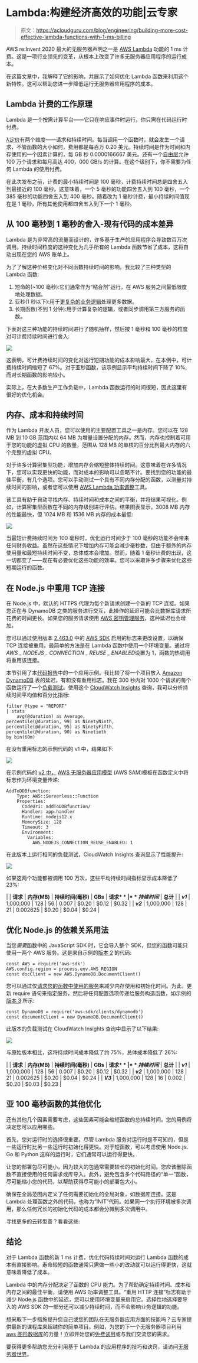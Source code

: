 # Lambda:构建经济高效的功能|云专家

> 原文：<https://acloudguru.com/blog/engineering/building-more-cost-effective-lambda-functions-with-1-ms-billing>

AWS re:Invent 2020 最大的无服务器声明之一是 [AWS Lambda](https://aws.amazon.com/lambda/pricing/) 功能的 1 ms 计费。这是一项行业领先的变革，从根本上改变了许多无服务器应用程序的运行成本。

在这篇文章中，我解释了它的影响，并展示了如何优化 Lambda 函数来利用这个新特性。这可以帮助您进一步降低运行无服务器应用程序的成本。

## Lambda 计费的工作原理

Lambda 是一个按需计算平台——它只在响应事件时运行，你只需在代码运行时付费。

[λ定价](https://aws.amazon.com/lambda/pricing/)有两个维度——请求和持续时间。每当调用一个函数时，就会发生一个请求，不管函数的大小如何，费用都是每百万 0.20 美元。持续时间是作为时间和内存使用的一个因素计算的，每 GB 秒 0.0000166667 美元。还有一个[自由层](https://aws.amazon.com/free/?all-free-tier.sort-by=item.additionalFields.SortRank&all-free-tier.sort-order=asc&awsf.Free%2520Tier%2520Categories=categories%2523serverless)允许 100 万个请求和每月高达 400，000 GB/s 的计算。在这个级别下，你不需要为任何 Lambda 的使用付费。

在此次发布之前，计费的最小持续时间是 100 毫秒，计费持续时间总是四舍五入到最接近的 100 毫秒。这意味着，一个 5 毫秒的功能四舍五入到 100 毫秒，一个 385 毫秒的功能四舍五入到 400 毫秒。随着改为 1 毫秒计费，最小持续时间值现在是 1 毫秒，所有其他使用都四舍五入到下一个 1 毫秒。

## 从 100 毫秒到 1 毫秒的舍入-现有代码的成本差异

Lambda 是为非常高的流量而设计的，许多基于生产的应用程序会导致数百万次调用。持续时间粒度的这种变化为几乎所有的 Lambda 函数节省了成本，这将自动出现在您的 AWS 账单上。

为了了解这种价格变化对不同函数持续时间的影响，我比较了三种类型的 Lambda 函数:

1.  短命的(~100 毫秒):它们通常作为“粘合剂”运行，在 AWS 服务之间最低限度地处理数据。
2.  亚秒(1 秒以下):用于[更复杂的业务逻辑](https://acloudguru.com/blog/engineering/evolution-of-business-logic-from-monoliths-through-microservices-to-functions)处理更多数据。
3.  长期函数(不到 1 分钟):用于计算复杂的逻辑，或者同步调用第三方服务的函数。

下表对这三种功能的持续时间进行了随机抽样，然后按 1 毫秒和 100 毫秒的粒度对可计费持续时间进行舍入:

![](img/2044ad142858f0c825164469c0653f4a.png)

这表明，可计费持续时间的变化对运行短期功能的成本影响最大，在本例中，可计费持续时间缩短了 67%。对于亚秒函数，该示例显示平均持续时间下降了 10%,而对长期函数的影响较小。

实际上，在大多数生产工作负载中，Lambda 函数运行的时间很短，因此这里有很好的优化机会。

## 内存、成本和持续时间

作为 Lambda 开发人员，您可以使用的主要配置工具之一是内存。您可以在 128 MB 到 10 GB 范围内以 64 MB 为增量设置分配的内存。然而，内存也控制着可用于您的功能的虚拟 CPU 的数量，范围从 128 MB 的单核的百分比到最大内存的六个完整的虚拟 CPU。

对于许多计算密集型功能，增加内存会缩短整体持续时间。这意味着在许多情况下，您可以实现更快的功能，而对成本的影响可以忽略不计。要找到您的功能的最佳平衡，有几个选项。您可以手动测试一个具有不同内存分配的函数，以测量对持续时间的影响，或者您可以使用 [AWS Lambda 功率调整](https://github.com/alexcasalboni/aws-lambda-power-tuning)工具。

该工具有助于自动寻找内存、持续时间和成本之间的平衡，并将结果可视化。例如，计算密集型函数在不同的内存级别进行评估。结果图表显示，3008 MB 内存的性能最快，但 1024 MB 和 1536 MB 内存的成本最低:

![](img/78bcab60d7fdf142efa008ab4be68ea3.png)

当最短计费持续时间为 100 毫秒时，优化运行时间少于 100 毫秒的功能不会带来任何财务收益。虽然在这些情况下增加内存可能会减少毫秒数，但由于额外的内存使用量和最短持续时间不变，总体成本会增加。然而，随着 1 毫秒计费的出现，这一切都变了——现在有必要优化这些功能的效率。您可以采取许多步骤来优化这些短期运行的函数。

## 在 Node.js 中重用 TCP 连接

在 Node.js 中，默认的 HTTPS 代理为每个新请求创建一个新的 TCP 连接。如果您正在与 DynamoDB 之类的服务进行交互，此操作的延迟可能会比数据库请求所花费的时间更长。如果您的服务请求使用 [AWS 密钥管理服务](https://aws.amazon.com/kms/)，这种延迟也会增加。

您可以通过使用版本 [2.463.0](https://github.com/aws/aws-sdk-js/blob/master/CHANGELOG.md#24630) 中的 [AWS SDK](https://aws.amazon.com/tools/) 启用的标志来更改设置，以确保 TCP 连接被重用。最简单的方法是在 Lambda 函数中使用一个环境变量。通过将*AWS _ NODEJS _ CONNECTION _ REUSE _ ENABLED*设置为 1，函数的热调用将重用该连接。

本节引用了本[代码报告](https://github.com/aws-samples/building-faster-aws-lambda-functions)中的一个应用示例。我比较了将一个项目放入 [Amazon DynamoDB](https://aws.amazon.com/dynamodb/) 表的延迟，有和没有重用标志。我在 300 秒内对 1000 个请求的每个函数运行了一个[负载测试](https://aws.amazon.com/blogs/compute/load-testing-a-web-applications-serverless-backend/)。使用这个 [CloudWatch Insights](https://docs.aws.amazon.com/AmazonCloudWatch/latest/logs/AnalyzingLogData.html) 查询，我可以分析持续时间平均值和百分比指标:

```
filter @type = "REPORT"
| stats
    avg(@duration) as Average,
percentile(@duration, 99) as NinetyNinth,
percentile(@duration, 95) as NinetyFifth,
percentile(@duration, 90) as Ninetieth
by bin(60m)
```

在没有重用标志的示例代码的 v1 中，结果如下:

![](img/ca962e7ba7b555e970c349cb8166faac.png)

在示例代码的 [v2 中，](https://github.com/aws-samples/building-faster-aws-lambda-functions/tree/main/v2) [AWS 无服务器应用模型](https://aws.amazon.com/serverless/sam/) (AWS SAM)模板在函数定义中将标志作为环境变量传递:

```
AddToDDBfunction:
    Type: AWS::Serverless::Function 
    Properties:
      CodeUri: addToDDBfunction/
      Handler: app.handler
      Runtime: nodejs12.x
      MemorySize: 128
      Timeout: 3      
      Environment:
        Variables:
          AWS_NODEJS_CONNECTION_REUSE_ENABLED: 1  
```

在此版本上运行相同的负载测试，CloudWatch Insights 查询显示了性能提升:

![](img/f1d9ddaa4b930e48dded27e901bf79d0.png)

如果这两个功能都被调用 100 万次，这些平均持续时间指标显示成本降低了 23%:

| 
 | **请求** | **内存(MB)** | **持续时间(毫秒)** | **GBs** | **请求$** | **持续时间$** | **总计** |
| ***v1*** | 1,000,000 | 128 | 56 | 0.007 | $0.20 | $0.12 | $0.32 |
| ***v2*** | 1,000,000 | 128 | 21 | 0.002625 | $0.20 | $0.04 | $0.24 |

## 优化 Node.js 的依赖关系用法

当您*需要*函数中的 JavaScript SDK 时，它会导入整个 SDK，但您的函数可能只使用一两个 AWS 服务。这是来自示例的[版本 2](https://github.com/aws-samples/building-faster-aws-lambda-functions/tree/main/v2) 的代码:

```
const AWS = require('aws-sdk')
AWS.config.region = process.env.AWS_REGION 
const docClient = new AWS.DynamoDB.DocumentClient()
```

您可以通过仅[请求您的函数中使用的服务](https://docs.aws.amazon.com/sdk-for-javascript/v2/developer-guide/creating-and-calling-service-objects.html)来减少内存使用和初始化时间。为此，更新 require 语句来指定服务，然后将任何配置选项传递给服务构造函数，如示例的[版本 3](https://github.com/aws-samples/building-faster-aws-lambda-functions/tree/main/v3) 所示:

```
const DynamoDB = require('aws-sdk/clients/dynamodb')
const documentClient = new DynamoDB.DocumentClient()
```

此版本的负载测试在 CloudWatch Insights 查询中显示了以下结果:

![](img/f6b8aa884b407a28dfa21460ad630623.png)

与原始版本相比，这将持续时间成本降低了约 75%，总体成本降低了 26%:

| 
 | **请求** | **内存(MB)** | **持续时间(毫秒)** | **GBs** | **请求$** | **持续时间$** | **总计** |
| ***v1*** | 1,000,000 | 128 | 56 | 0.007 | $0.20 | $0.12 | $0.32 |
| ***v2*** | 1,000,000 | 128 | 21 | 0.002625 | $0.20 | $0.04 | $0.24 |
| ***V3*** | 1,000,000 | 128 | 16 | 0.002 | $0.20 | $0.03 | $0.23 |

## 亚 100 毫秒函数的其他优化

还有其他几个因素需要考虑，这些因素可能会缩短函数的总持续时间。您的用例将决定您可以应用哪些。

首先，您对运行时的选择很重要。尽管 Lambda 服务对运行时是不可知的，但是一些运行时比另一些运行时初始化得更快。对于短函数，可以考虑使用 Node.js、Go 和 Python 这样的运行时，它们通常可以运行得更快。

让您的部署包尽可能小，因为较大的包通常需要较长的初始化时间。您应该删除函数不直接使用的任何需求或库导入。此外，避免包含多个代码路径的“单一”函数，尽可能缩小您的代码，以帮助获得尽可能小的部署包大小。

确保在全局范围内定义了任何需要初始化的全局对象，如数据库连接。这是 Lambda 处理函数之外的代码，也称为“INIT”代码。如果同一个执行环境被多次调用，那么任何冗长的初始化代码的成本都会分摊到多次调用中。

寻找更多的云转型善？看看这些:

## 结论

对于 Lambda 函数的新 1 ms 计费，优化代码持续时间对运行 Lambda 函数的成本有直接影响。寿命较短的函数通常只需做一些小的改动就可以运行得更快，这就意味着降低了成本。

Lambda 中的内存分配决定了函数的 CPU 能力。为了帮助确定持续时间、成本和内存之间的最佳平衡，请使用 AWS 功率调整工具。“重用 HTTP 连接”标志有助于减少 Node.js 函数中的延迟，您可以使用环境变量来启用它。选择性地选择要导入的 AWS SDK 的一部分还可以减少持续时间，而不会影响业务逻辑的功能。

想采取下一步措施提升您自己或您的团队在无服务器应用方面的技能吗？云专家提供最新的课程库来超越你的简单项目。例如，为您的下一个无服务器项目利用 [aws 图形数据库](https://acloudguru.com/course/go-serverless-with-a-graph-database)的力量！立即开始您的[免费试用](https://acloudguru.com/pricing)或与我们交流您的需求。

要获得更多帮助您充分利用基于 Lambda 的应用程序的技巧和诀窍，请访问[无服务器世界](https://serverlessland.com/)。